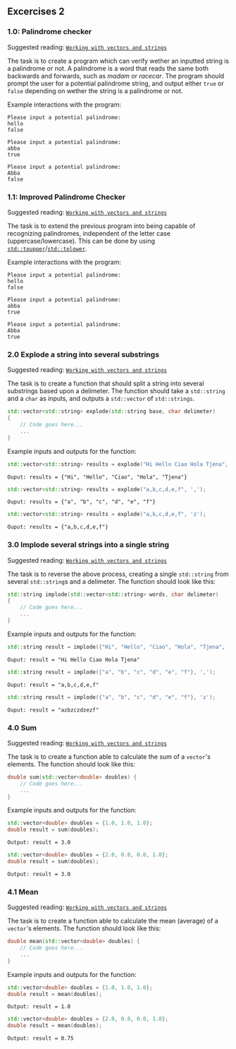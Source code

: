 ## Excercises 2

### 1.0: Palindrome checker

Suggested reading: [`Working with vectors and strings`](07-working-with-vectors-and-strings)

The task is to create a program which can verify wether an inputted string is a palindrome or not. A palindrome is a word that reads the same both backwards and forwards, such as *madam* or *racecar*. The program should prompt the user for a potential palindrome string, and output either `true` or `false` depending on wether the string is a palindrome or not.

Example interactions with the program:
```
Please input a potential palindrome:
hello
false
```
```
Please input a potential palindrome:
abba
true
```
```
Please input a potential palindrome:
Abba
false
```

### 1.1: Improved Palindrome Checker

Suggested reading: [`Working with vectors and strings`](07-working-with-vectors-and-strings)

The task is to extend the previous program into being capable of recognizing palindromes, independent of the letter case (uppercase/lowercase). This can be done by using [`std::toupper`](https://en.cppreference.com/w/cpp/string/byte/toupper)/[`std::tolower`](https://en.cppreference.com/w/cpp/string/byte/tolower).

Example interactions with the program:
```
Please input a potential palindrome:
hello
false
```
```
Please input a potential palindrome:
abba
true
```
```
Please input a potential palindrome:
Abba
true
```

### 2.0 Explode a string into several substrings

Suggested reading: [`Working with vectors and strings`](07-working-with-vectors-and-strings)

The task is to create a function that should split a string into several substrings based upon a delimeter. The function should take a `std::string` and a `char` as inputs, and outputs a `std::vector` of `std::strings`.

```cpp
std::vector<std::string> explode(std::string base, char delimeter)
{
	// Code goes here...
	...
}
```

Example inputs and outputs for the function:
```cpp
std::vector<std::string> results = explode("Hi Hello Ciao Hola Tjena", ' ');
```
```
Ouput: results = {"Hi", "Hello", "Ciao", "Hola", "Tjena"}
```
```cpp
std::vector<std::string> results = explode("a,b,c,d,e,f", ',');
```
```
Ouput: results = {"a", "b", "c", "d", "e", "f"}
```
```cpp
std::vector<std::string> results = explode("a,b,c,d,e,f", 'z');
```
```
Ouput: results = {"a,b,c,d,e,f"}
```

### 3.0 Implode several strings into a single string

Suggested reading: [`Working with vectors and strings`](07-working-with-vectors-and-strings)

The task is to reverse the above process, creating a single `std::string` from several `std::string`s and a delimeter. The function should look like this:

```cpp
std::string implode(std::vector<std::string> words, char delimeter)
{
	// Code goes here...
	...
}
```

Example inputs and outputs for the function:
```cpp
std::string result = implode({"Hi", "Hello", "Ciao", "Hola", "Tjena", ' ');
```
```
Ouput: result = "Hi Hello Ciao Hola Tjena"
```
```cpp
std::string result = implode({"a", "b", "c", "d", "e", "f"}, ',');
```
```
Ouput: result = "a,b,c,d,e,f"
```
```cpp
std::string result = implode({"a", "b", "c", "d", "e", "f"}, 'z');
```
```
Ouput: result = "azbzczdzezf"
```

### 4.0 Sum

Suggested reading: [`Working with vectors and strings`](07-working-with-vectors-and-strings)

The task is to create a function able to calculate the sum of a `vector`'s elements. The function should look like this:

```cpp
double sum(std::vector<double> doubles) {
	// Code goes here...
	...
}
```

Example inputs and outputs for the function:
```cpp
std::vector<double> doubles = {1.0, 1.0, 1.0};
double result = sum(doubles);
```
```
Output: result = 3.0
```
```cpp
std::vector<double> doubles = {2.0, 0.0, 0.0, 1.0};
double result = sum(doubles);
```
```
Output: result = 3.0
```

### 4.1 Mean

Suggested reading: [`Working with vectors and strings`](07-working-with-vectors-and-strings)

The task is to create a function able to calculate the mean (average) of a `vector`'s elements. The function should look like this:

```cpp
double mean(std::vector<double> doubles) {
	// Code goes here...
	...
}
```

Example inputs and outputs for the function:
```cpp
std::vector<double> doubles = {1.0, 1.0, 1.0};
double result = mean(doubles);
```
```
Output: result = 1.0
```
```cpp
std::vector<double> doubles = {2.0, 0.0, 0.0, 1.0};
double result = mean(doubles);
```
```
Output: result = 0.75
```

